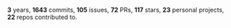 **3** years, **1643** commits, **105** issues, **72** PRs, **117** stars, **23** personal projects, **22** repos contributed to.
